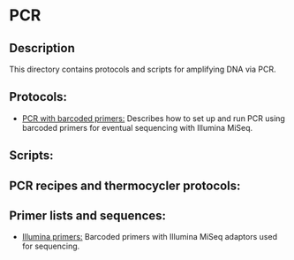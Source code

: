 # PCR

## Description
This directory contains protocols and scripts for amplifying DNA via PCR.

## Protocols:
* [PCR with barcoded primers:](./PCR_with_barcoded_primers.md)
	Describes how to set up and run PCR using barcoded primers for eventual sequencing with Illumina MiSeq. 

## Scripts:

## PCR recipes and thermocycler protocols:

## Primer lists and sequences:
* [Illumina primers:](./Illumina_primer_list.md)
	Barcoded primers with Illumina MiSeq adaptors used for sequencing.

	
